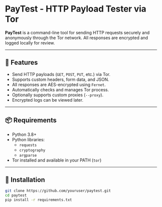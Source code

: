 # PayTest - HTTP Payload Tester via Tor

**PayTest** is a command-line tool for sending HTTP requests securely and anonymously through the Tor network. All responses are encrypted and logged locally for review.

---

## 🚀 Features

- Send HTTP payloads (`GET`, `POST`, `PUT`, etc.) via Tor.
- Supports custom headers, form data, and JSON.
- All responses are AES-encrypted using `Fernet`.
- Automatically checks and manages Tor process.
- Optionally supports custom proxies (`--proxy`).
- Encrypted logs can be viewed later.

---

## 📦 Requirements

- Python 3.8+
- Python libraries:
  - `requests`
  - `cryptography`
  - `argparse`
- Tor installed and available in your PATH (`tor`)

---

## 🔧 Installation

```bash
git clone https://github.com/youruser/paytest.git
cd paytest
pip install -r requirements.txt
